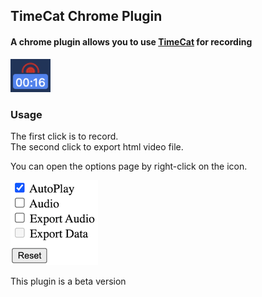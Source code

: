 
## TimeCat Chrome Plugin 

#### A chrome plugin allows you to use [TimeCat](https://github.com/oct16/TimeCat) for recording
![icon](./src/assets/icon.png)

### Usage

The first click is to record.   
The second click to export html video file.

You can open the options page by right-click on the icon.

![TimeCat Options](./src/assets/options.png)

This plugin is a beta version
